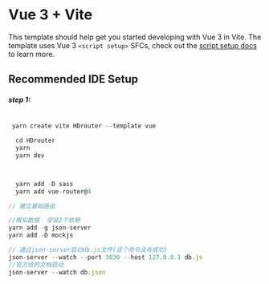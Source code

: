 # Vue 3 + Vite

This template should help get you started developing with Vue 3 in Vite. The template uses Vue 3 `<script setup>` SFCs, check out the [script setup docs](https://v3.vuejs.org/api/sfc-script-setup.html#sfc-script-setup) to learn more.

## Recommended IDE Setup

##### step 1:
~~~js

 yarn create vite HDrouter --template vue

  cd HDrouter
  yarn
  yarn dev



  yarn add -D sass
  yarn add vue-router@4
~~~


~~~js
// 建立基础路由

//模拟数据  安装2个依赖
yarn add -g json-server
yarn add -D mockjs

// 通过json-server启动db.js文件(这个命令没有成功)
json-server --watch --port 3030 --host 127.0.0.1 db.js
//官方给的文档启动
json-server --watch db.json


~~~